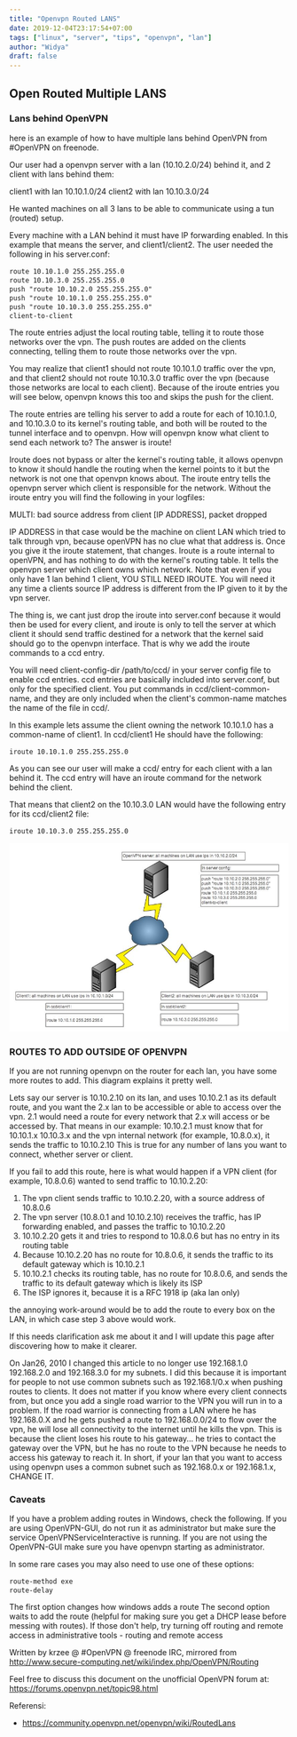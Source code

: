```yaml
---
title: "Openvpn Routed LANS"
date: 2019-12-04T23:17:54+07:00
tags: ["linux", "server", "tips", "openvpn", "lan"]
author: "Widya"
draft: false
---
```


## Open Routed Multiple LANS

### Lans behind OpenVPN

here is an example of how to have multiple lans behind OpenVPN from #OpenVPN on freenode.

Our user had a openvpn server with a lan (10.10.2.0/24) behind it, and 2 client with lans behind them:

client1 with lan 10.10.1.0/24
client2 with lan 10.10.3.0/24

He wanted machines on all 3 lans to be able to communicate using a tun (routed) setup.

Every machine with a LAN behind it must have IP forwarding enabled. In this example that means the server, and client1/client2. The user needed the following in his server.conf:

```
route 10.10.1.0 255.255.255.0
route 10.10.3.0 255.255.255.0
push "route 10.10.2.0 255.255.255.0"
push "route 10.10.1.0 255.255.255.0"
push "route 10.10.3.0 255.255.255.0"
client-to-client
```

The route entries adjust the local routing table, telling it to route those networks over the vpn. The push routes are added on the clients connecting, telling them to route those networks over the vpn.

You may realize that client1 should not route 10.10.1.0 traffic over the vpn, and that client2 should not route 10.10.3.0 traffic over the vpn (because those networks are local to each client). Because of the iroute entries you will see below, openvpn knows this too and skips the push for the client.

The route entries are telling his server to add a route for each of 10.10.1.0, and 10.10.3.0 to its kernel's routing table, and both will be routed to the tunnel interface and to openvpn. How will openvpn know what client to send each network to? The answer is iroute!

Iroute does not bypass or alter the kernel's routing table, it allows openvpn to know it should handle the routing when the kernel points to it but the network is not one that openvpn knows about. The iroute entry tells the openvpn server which client is responsible for the network. Without the iroute entry you will find the following in your logfiles:

MULTI: bad source address from client [IP ADDRESS], packet dropped

IP ADDRESS in that case would be the machine on client LAN which tried to talk through vpn, because openVPN has no clue what that address is. Once you give it the iroute statement, that changes. Iroute is a route internal to openVPN, and has nothing to do with the kernel's routing table. It tells the openvpn server which client owns which network. Note that even if you only have 1 lan behind 1 client, YOU STILL NEED IROUTE. You will need it any time a clients source IP address is different from the IP given to it by the vpn server.

The thing is, we cant just drop the iroute into server.conf because it would then be used for every client, and iroute is only to tell the server at which client it should send traffic destined for a network that the kernel said should go to the openvpn interface. That is why we add the iroute commands to a ccd entry.

You will need client-config-dir /path/to/ccd/ in your server config file to enable ccd entries. ccd entries are basically included into server.conf, but only for the specified client. You put commands in ccd/client-common-name, and they are only included when the client's common-name matches the name of the file in ccd/.

In this example lets assume the client owning the network 10.10.1.0 has a common-name of client1. In ccd/client1 He should have the following:

```
iroute 10.10.1.0 255.255.255.0
```

As you can see our user will make a ccd/ entry for each client with a lan behind it. The ccd entry will have an iroute command for the network behind the client.

That means that client2 on the 10.10.3.0 LAN would have the following entry for its ccd/client2 file:

```
iroute 10.10.3.0 255.255.255.0
```

![routed-lans](/images/2019/routed_lans.jpg)

### ROUTES TO ADD OUTSIDE OF OPENVPN

If you are not running openvpn on the router for each lan, you have some more routes to add. This ​diagram explains it pretty well.

Lets say our server is 10.10.2.10 on its lan, and uses 10.10.2.1 as its default route, and you want the 2.x lan to be accessible or able to access over the vpn. 2.1 would need a route for every network that 2.x will access or be accessed by. That means in our example: 10.10.2.1 must know that for 10.10.1.x 10.10.3.x and the vpn internal network (for example, 10.8.0.x), it sends the traffic to 10.10.2.10 This is true for any number of lans you want to connect, whether server or client.

If you fail to add this route, here is what would happen if a VPN client (for example, 10.8.0.6) wanted to send traffic to 10.10.2.20:

1. The vpn client sends traffic to 10.10.2.20, with a source address of 10.8.0.6
2. The vpn server (10.8.0.1 and 10.10.2.10) receives the traffic, has IP forwarding enabled, and passes the traffic to 10.10.2.20
3. 10.10.2.20 gets it and tries to respond to 10.8.0.6 but has no entry in its routing table
4. Because 10.10.2.20 has no route for 10.8.0.6, it sends the traffic to its default gateway which is 10.10.2.1
5. 10.10.2.1 checks its routing table, has no route for 10.8.0.6, and sends the traffic to its default gateway which is likely its ISP
6. The ISP ignores it, because it is a RFC 1918 ip (aka lan only)

the annoying work-around would be to add the route to every box on the LAN, in which case step 3 above would work.

If this needs clarification ask me about it and I will update this page after discovering how to make it clearer.

On Jan26, 2010 I changed this article to no longer use 192.168.1.0 192.168.2.0 and 192.168.3.0 for my subnets. I did this because it is important for people to not use common subnets such as 192.168.1/0.x when pushing routes to clients. It does not matter if you know where every client connects from, but once you add a single road warrior to the VPN you will run in to a problem. If the road warrior is connecting from a LAN where he has 192.168.0.X and he gets pushed a route to 192.168.0.0/24 to flow over the vpn, he will lose all connectivity to the internet until he kills the vpn. This is because the client loses his route to his gateway... he tries to contact the gateway over the VPN, but he has no route to the VPN because he needs to access his gateway to reach it. In short, if your lan that you want to access using openvpn uses a common subnet such as 192.168.0.x or 192.168.1.x, CHANGE IT.

### Caveats

If you have a problem adding routes in Windows, check the following. If you are using OpenVPN-GUI, do not run it as administrator but make sure the service OpenVPNServiceInteractive is running. If you are not using the OpenVPN-GUI make sure you have openvpn starting as administrator.

In some rare cases you may also need to use one of these options:
```
route-method exe
route-delay
```
The first option changes how windows adds a route The second option waits to add the route (helpful for making sure you get a DHCP lease before messing with routes).
If those don't help, try turning off routing and remote access in administrative tools - routing and remote access

Written by krzee @ #OpenVPN @ freenode IRC, mirrored from ​http://www.secure-computing.net/wiki/index.php/OpenVPN/Routing

Feel free to discuss this document on the unofficial OpenVPN forum at: ​https://forums.openvpn.net/topic98.html

Referensi:

* https://community.openvpn.net/openvpn/wiki/RoutedLans

